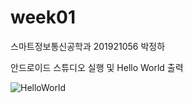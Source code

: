 # week01

스마트정보통신공학과 201921056 박정하

안드로이드 스튜디오 실행 및 Hello World 출력

![HelloWorld](https://user-images.githubusercontent.com/80028148/110199410-99c83e80-7e9b-11eb-8b4a-cb507d280946.PNG)
